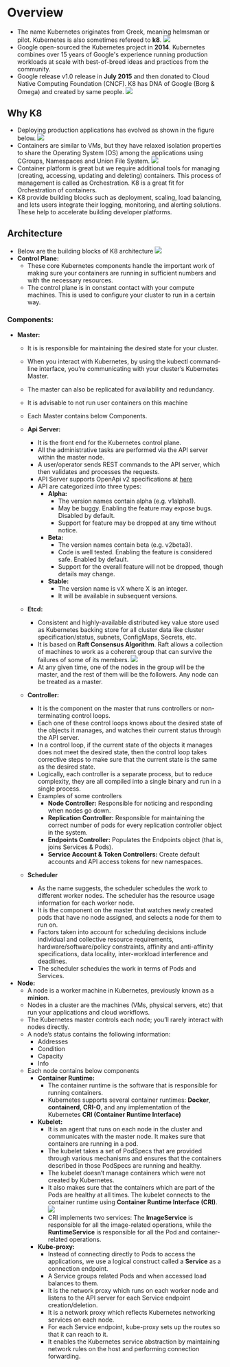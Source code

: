 # Overview

- The name Kubernetes originates from Greek, meaning helmsman or pilot. Kubernetes is also sometimes refereed to **k8**. 
![](./images/02-WhyK8.png)
- Google open-sourced the Kubernetes project in **2014**. Kubernetes combines over 15 years of Google's experience running production workloads at scale with best-of-breed ideas and practices from the community.
- Google release v1.0 release in **July 2015** and then donated to Cloud Native Computing Foundation (CNCF). K8 has DNA of Google (Borg & Omega) and created by same people.
![](./images/03-Evolution.png)

## Why K8
- Deploying production applications has evolved as shown in the figure below.
![](./images/01-DeploymentEra.png)
- Containers are similar to VMs, but they have relaxed isolation properties to share the Operating System (OS) among the applications using CGroups, Namespaces and Union File System.
![](./images/00-WhatIsContianer.png)
- Container platform is great but we require additional tools for managing (creating, accessing, updating and deleting) containers. This process of management is called as Orchestration. K8 is a great fit for Orchestration of containers.
- K8 provide building blocks such as deployment, scaling, load balancing, and lets users integrate their logging, monitoring, and alerting solutions. These help to accelerate building developer platforms.

## Architecture
- Below are the building blocks of K8 architecture
  ![](./images/04-k8Architecture.png)
- **Control Plane:** 
  - These core Kubernetes components handle the important work of making sure your containers are running in sufficient numbers and with the necessary resources. 
  - The control plane is in constant contact with your compute machines. This is used to configure your cluster to run in a certain way.

### Components:
- **Master:**
  - It is is responsible for maintaining the desired state for your cluster.
  - When you interact with Kubernetes, by using the kubectl command-line interface, you’re communicating with your cluster’s Kubernetes Master.
  - The master can also be replicated for availability and redundancy.
  - It is advisable to not run user containers on this machine
  - Each Master contains below Components.
  - **Api Server:**
    - It is the front end for the Kubernetes control plane.
    - All the administrative tasks are performed via the API server within the master node.
    - A user/operator sends REST commands to the API server, which then validates and processes the requests.
    - API Server supports OpenApi v2 specifications at [here](http://localhost:8001/openapi/v2)
    - API are categorized into three types:
      - **Alpha:**
        - The version names contain alpha (e.g. v1alpha1).
        - May be buggy. Enabling the feature may expose bugs. Disabled by default.
        - Support for feature may be dropped at any time without notice.
      - **Beta:**
        - The version names contain beta (e.g. v2beta3).
        - Code is well tested. Enabling the feature is considered safe. Enabled by default.
        - Support for the overall feature will not be dropped, though details may change.
      - **Stable:**
        - The version name is vX where X is an integer.
        - It will be available in subsequent versions.
        
  - **Etcd:**
    - Consistent and highly-available distributed key value store used as Kubernetes backing store for all cluster data like cluster specification/status, subnets, ConfigMaps, Secrets, etc.
    - It is based on **Raft Consensus Algorithm**. Raft allows a collection of machines to work as a coherent group that can survive the failures of some of its members.
    ![](./images/05-RaftAlgo.png)
    - At any given time, one of the nodes in the group will be the master, and the rest of them will be the followers. Any node can be treated as a master.
  - **Controller:**
    - It is the component on the master that runs controllers or non-terminating control loops. 
    - Each one of these control loops knows about the desired state of the objects it manages, and watches their current status through the API server.
    - In a control loop, if the current state of the objects it manages does not meet the desired state, then the control loop takes corrective steps to make sure that the current state is the same as the desired state.
    - Logically, each controller is a separate process, but to reduce complexity, they are all compiled into a single binary and run in a single process.
    - Examples of some controllers
      - **Node Controller:** Responsible for noticing and responding when nodes go down.
      - **Replication Controller:** Responsible for maintaining the correct number of pods for every replication controller object in the system.
      - **Endpoints Controller:** Populates the Endpoints object (that is, joins Services & Pods).
      - **Service Account & Token Controllers:** Create default accounts and API access tokens for new namespaces.
  - **Scheduler**
    -  As the name suggests, the scheduler schedules the work to different worker nodes. The scheduler has the resource usage information for each worker node.
    - It is the component on the master that watches newly created pods that have no node assigned, and selects a node for them to run on.
    - Factors taken into account for scheduling decisions include individual and collective resource requirements, hardware/software/policy constraints, affinity and anti-affinity specifications, data locality, inter-workload interference and deadlines.
    - The scheduler schedules the work in terms of Pods and Services.
- **Node:**
  - A node is a worker machine in Kubernetes, previously known as a **minion**.
  - Nodes in a cluster are the machines (VMs, physical servers, etc) that run your applications and cloud workflows.
  - The Kubernetes master controls each node; you’ll rarely interact with nodes directly.
  - A node’s status contains the following information:
    - Addresses
    - Condition
    - Capacity
    - Info
  - Each node contains below components
    - **Container Runtime:**
      - The container runtime is the software that is responsible for running containers.
      - Kubernetes supports several container runtimes: **Docker**, **containerd**, **CRI-O**, and any implementation of the Kubernetes **CRI (Container Runtime Interface)**
    - **Kubelet:** 
      - It is an agent that runs on each node in the cluster and communicates with the master node. It makes sure that containers are running in a pod. 
      - The kubelet takes a set of PodSpecs that are provided through various mechanisms and ensures that the containers described in those PodSpecs are running and healthy.  
      - The kubelet doesn’t manage containers which were not created by Kubernetes.
      - It also makes sure that the containers which are part of the Pods are healthy at all times. The kubelet connects to the container runtime using **Container Runtime Interface (CRI)**.
      ![](./images/06-CRI.png)
      - CRI implements two services: The **ImageService** is responsible for all the image-related operations, while the **RuntimeService** is responsible for all the Pod and container-related operations.
    - **Kube-proxy:**
      - Instead of connecting directly to Pods to access the applications, we use a logical construct called a **Service** as a connection endpoint. 
      - A Service groups related Pods and when accessed load balances to them.
      - It is the network proxy which runs on each worker node and listens to the API server for each Service endpoint creation/deletion. 
      - It is a network proxy which reflects Kubernetes networking services on each node. 
      - For each Service endpoint, kube-proxy sets up the routes so that it can reach to it.
      - It enables the Kubernetes service abstraction by maintaining network rules on the host and performing connection forwarding.